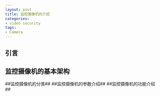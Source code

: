 ```yaml
---
layout: post
title: 监控摄像机的介绍
categories:
- video security
tags:
- Camera
---
```

## **引言**  
## **监控摄像机的基本架构**
##监控摄像机的分类##
##监控摄像机的参数介绍##
##监控摄像机的功能介绍##
   
